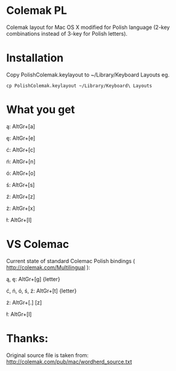 # Colemak PL
Colemak layout for Mac OS X modified for Polish language
(2-key combinations instead of 3-key for Polish letters).

# Installation
Copy PolishColemak.keylayout to ~/Library/Keyboard Layouts eg.

`cp PolishColemak.keylayout ~/Library/Keyboard\ Layouts`

# What you get

ą: AltGr+[a]

ę: AltGr+[e]

ć: AltGr+[c]

ń: AltGr+[n]

ó: AltGr+[o]

ś: AltGr+[s]

ź: AltGr+[z]

ż: AltGr+[x]

ł: AltGr+[l]

# VS Colemac
Current state of standard Colemac Polish bindings ( http://colemak.com/Multilingual ):

ą, ę: AltGr+[g] {letter}

ć, ń, ó, ś, ź: AltGr+[t] {letter}

ż: AltGr+[.] [z]

ł: AltGr+[l]

# Thanks:
Original source file is taken from: http://colemak.com/pub/mac/wordherd_source.txt
